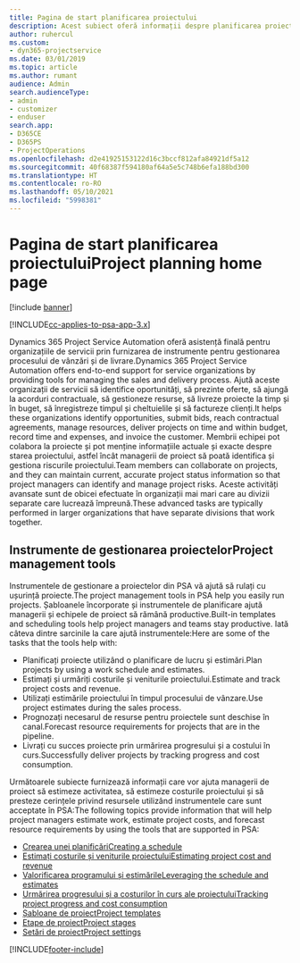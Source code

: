 ```yaml
---
title: Pagina de start planificarea proiectului
description: Acest subiect oferă informații despre planificarea proiectului.
author: ruhercul
ms.custom:
- dyn365-projectservice
ms.date: 03/01/2019
ms.topic: article
ms.author: rumant
audience: Admin
search.audienceType:
- admin
- customizer
- enduser
search.app:
- D365CE
- D365PS
- ProjectOperations
ms.openlocfilehash: d2e41925153122d16c3bccf812afa84921df5a12
ms.sourcegitcommit: 40f68387f594180af64a5e5c748b6efa188bd300
ms.translationtype: HT
ms.contentlocale: ro-RO
ms.lasthandoff: 05/10/2021
ms.locfileid: "5998381"
---
```

# <a name="project-planning-home-page"></a><span data-ttu-id="27677-103">Pagina de start planificarea proiectului</span><span class="sxs-lookup"><span data-stu-id="27677-103">Project planning home page</span></span>

[!include [banner](../includes/psa-now-project-operations.md)]

[!INCLUDE[cc-applies-to-psa-app-3.x](../includes/cc-applies-to-psa-app-3x.md)]

<span data-ttu-id="27677-104">Dynamics 365 Project Service Automation oferă asistență finală pentru organizațiile de servicii prin furnizarea de instrumente pentru gestionarea procesului de vânzări și de livrare.</span><span class="sxs-lookup"><span data-stu-id="27677-104">Dynamics 365 Project Service Automation offers end-to-end support for service organizations by providing tools for managing the sales and delivery process.</span></span> <span data-ttu-id="27677-105">Ajută aceste organizații de servicii să identifice oportunități, să prezinte oferte, să ajungă la acorduri contractuale, să gestioneze resurse, să livreze proiecte la timp și în buget, să înregistreze timpul și cheltuielile și să factureze clienți.</span><span class="sxs-lookup"><span data-stu-id="27677-105">It helps these organizations identify opportunities, submit bids, reach contractual agreements, manage resources, deliver projects on time and within budget, record time and expenses, and invoice the customer.</span></span> <span data-ttu-id="27677-106">Membrii echipei pot colabora la proiecte și pot menține informațiile actuale și exacte despre starea proiectului, astfel încât managerii de proiect să poată identifica și gestiona riscurile proiectului.</span><span class="sxs-lookup"><span data-stu-id="27677-106">Team members can collaborate on projects, and they can maintain current, accurate project status information so that project managers can identify and manage project risks.</span></span> <span data-ttu-id="27677-107">Aceste activități avansate sunt de obicei efectuate în organizații mai mari care au divizii separate care lucrează împreună.</span><span class="sxs-lookup"><span data-stu-id="27677-107">These advanced tasks are typically performed in larger organizations that have separate divisions that work together.</span></span>

## <a name="project-management-tools"></a><span data-ttu-id="27677-108">Instrumente de gestionarea proiectelor</span><span class="sxs-lookup"><span data-stu-id="27677-108">Project management tools</span></span>

<span data-ttu-id="27677-109">Instrumentele de gestionare a proiectelor din PSA vă ajută să rulați cu ușurință proiecte.</span><span class="sxs-lookup"><span data-stu-id="27677-109">The project management tools in PSA help you easily run projects.</span></span> <span data-ttu-id="27677-110">Șabloanele încorporate și instrumentele de planificare ajută managerii și echipele de proiect să rămână productive.</span><span class="sxs-lookup"><span data-stu-id="27677-110">Built-in templates and scheduling tools help project managers and teams stay productive.</span></span> <span data-ttu-id="27677-111">Iată câteva dintre sarcinile la care ajută instrumentele:</span><span class="sxs-lookup"><span data-stu-id="27677-111">Here are some of the tasks that the tools help with:</span></span>

- <span data-ttu-id="27677-112">Planificați proiecte utilizând o planificare de lucru și estimări.</span><span class="sxs-lookup"><span data-stu-id="27677-112">Plan projects by using a work schedule and estimates.</span></span>
- <span data-ttu-id="27677-113">Estimați și urmăriți costurile și veniturile proiectului.</span><span class="sxs-lookup"><span data-stu-id="27677-113">Estimate and track project costs and revenue.</span></span>
- <span data-ttu-id="27677-114">Utilizați estimările proiectului în timpul procesului de vânzare.</span><span class="sxs-lookup"><span data-stu-id="27677-114">Use project estimates during the sales process.</span></span>
- <span data-ttu-id="27677-115">Prognozați necesarul de resurse pentru proiectele sunt deschise în canal.</span><span class="sxs-lookup"><span data-stu-id="27677-115">Forecast resource requirements for projects that are in the pipeline.</span></span>
- <span data-ttu-id="27677-116">Livrați cu succes proiecte prin urmărirea progresului și a costului în curs.</span><span class="sxs-lookup"><span data-stu-id="27677-116">Successfully deliver projects by tracking progress and cost consumption.</span></span>

<span data-ttu-id="27677-117">Următoarele subiecte furnizează informații care vor ajuta managerii de proiect să estimeze activitatea, să estimeze costurile proiectului și să presteze cerințele privind resursele utilizând instrumentele care sunt acceptate în PSA:</span><span class="sxs-lookup"><span data-stu-id="27677-117">The following topics provide information that will help project managers estimate work, estimate project costs, and forecast resource requirements by using the tools that are supported in PSA:</span></span>

- [<span data-ttu-id="27677-118">Crearea unei planificări</span><span class="sxs-lookup"><span data-stu-id="27677-118">Creating a schedule</span></span>](project-creating.md)
- [<span data-ttu-id="27677-119">Estimați costurile și veniturile proiectului</span><span class="sxs-lookup"><span data-stu-id="27677-119">Estimating project cost and revenue</span></span>](project-estimating.md)
- [<span data-ttu-id="27677-120">Valorificarea programului și estimările</span><span class="sxs-lookup"><span data-stu-id="27677-120">Leveraging the schedule and estimates</span></span>](project-leveraging.md)
- [<span data-ttu-id="27677-121">Urmărirea progresului și a costurilor în curs ale proiectului</span><span class="sxs-lookup"><span data-stu-id="27677-121">Tracking project progress and cost consumption</span></span>](project-tracking.md)
- [<span data-ttu-id="27677-122">Șabloane de proiect</span><span class="sxs-lookup"><span data-stu-id="27677-122">Project templates</span></span>](project-templates.md)
- [<span data-ttu-id="27677-123">Etape de proiect</span><span class="sxs-lookup"><span data-stu-id="27677-123">Project stages</span></span>](project-stages.md)
- [<span data-ttu-id="27677-124">Setări de proiect</span><span class="sxs-lookup"><span data-stu-id="27677-124">Project settings</span></span>](project-settings.md)


[!INCLUDE[footer-include](../includes/footer-banner.md)]
